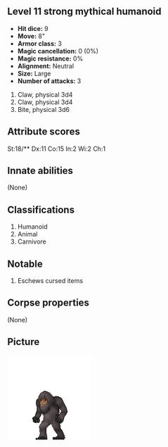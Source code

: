 ## Level 11 strong mythical humanoid

- **Hit dice:** 9
- **Move:** 8"
- **Armor class:** 3
- **Magic cancellation:** 0 (0%)
- **Magic resistance:** 0%
- **Alignment:** Neutral
- **Size:** Large
- **Number of attacks:** 3
1. Claw, physical 3d4
2. Claw, physical 3d4
3. Bite, physical 3d6

## Attribute scores

St:18/** Dx:11 Co:15 In:2 Wi:2 Ch:1

## Innate abilities

(None)

## Classifications

1. Humanoid
2. Animal
3. Carnivore

## Notable

1. Eschews cursed items

## Corpse properties

(None)

## Picture

![Zruty](https://github.com/hyvanmielenpelit/GnollHackTileSet/blob/main/Monsters/zruty/zruty.png?raw=true)
